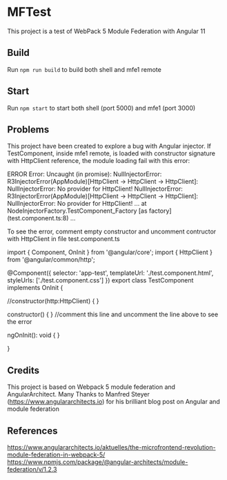 # MFTest

This project is a test of WebPack 5 Module Federation with Angular 11

## Build

Run `npm run build` to build both shell and mfe1 remote

## Start

Run `npm start` to start both shell (port 5000) and mfe1 (port 3000)

## Problems

This project have been created to explore a bug with Angular injector. If TestComponent, inside mfe1 remote, is loaded with constructor signature with HttpClient reference, the module loading fail with this error:

ERROR Error: Uncaught (in promise): NullInjectorError: R3InjectorError(AppModule)[HttpClient -> HttpClient -> HttpClient]: 
  NullInjectorError: No provider for HttpClient!
NullInjectorError: R3InjectorError(AppModule)[HttpClient -> HttpClient -> HttpClient]: 
  NullInjectorError: No provider for HttpClient!
  ...
  at NodeInjectorFactory.TestComponent_Factory [as factory] (test.component.ts:8)
  ...

To see the error, comment empty constructor and uncomment contructor with HttpClient in file test.component.ts

import {  Component, OnInit } from '@angular/core';
import { HttpClient } from '@angular/common/http';

@Component({
  selector: 'app-test',
  templateUrl: './test.component.html',
  styleUrls: ['./test.component.css']
})
export class TestComponent implements OnInit {

  //constructor(http:HttpClient) { }
  
  constructor() { }   //comment this line and uncomment the line above to see the error

  ngOnInit(): void {
  }

}

## Credits

This project is based on Webpack 5 module federation and AngularArchitect.
Many Thanks to Manfred Steyer (https://www.angulararchitects.io) for his brilliant blog post on Angular and module federation

## References

https://www.angulararchitects.io/aktuelles/the-microfrontend-revolution-module-federation-in-webpack-5/
https://www.npmjs.com/package/@angular-architects/module-federation/v/1.2.3
